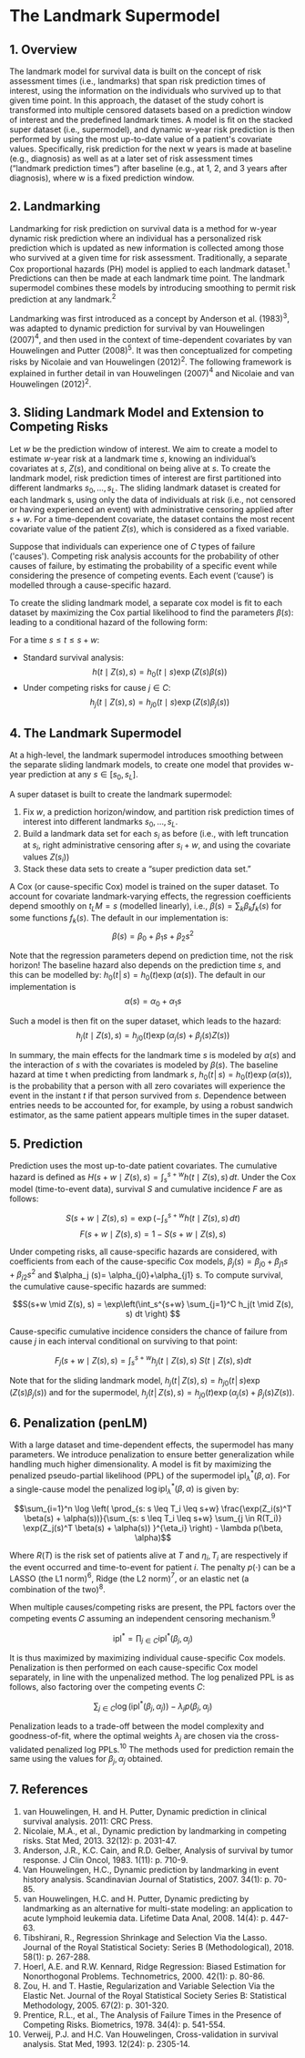 # The Landmark Supermodel

## 1. Overview

The landmark model for survival data is built on the concept of risk assessment times (i.e., landmarks) that span risk prediction times of interest, using the information on the individuals who survived up to that given time point. In this approach, the dataset of the study cohort is transformed into multiple censored datasets based on a prediction window of interest and the predefined landmark times. A model is fit on the stacked super dataset (i.e., supermodel), and dynamic $w$-year risk prediction is then performed by using the most up-to-date value of a patient's covariate values. Specifically, risk prediction for the next w years is made at baseline (e.g., diagnosis) as well as at a later set of risk assessment times (“landmark prediction times”) after baseline (e.g., at 1, 2, and 3 years after diagnosis), where w is a fixed prediction window.

## 2. Landmarking

Landmarking for risk prediction on survival data is a method for w-year dynamic risk prediction where an individual has a personalized risk prediction which is updated as new information is collected among those who survived at a given time for risk assessment. Traditionally, a separate Cox proportional hazards (PH) model is applied to each landmark dataset.$^1$ Predictions can then be made at each landmark time point. The landmark supermodel combines these models by introducing smoothing to permit risk prediction at any landmark.$^2$

Landmarking was first introduced as a concept by Anderson et al. (1983)$^3$, was adapted to dynamic prediction for survival by van Houwelingen (2007)$^4$, and then used in the context of time-dependent covariates by van Houwelingen and Putter (2008)$^5$. It was then conceptualized for competing risks by Nicolaie and van Houwelingen (2012)$^2$. The following framework is explained in further detail in van Houwelingen (2007)$^4$ and Nicolaie and van Houwelingen (2012)$^2$.


## 3. Sliding Landmark Model and Extension to Competing Risks

Let $w$ be the prediction window of interest. We aim to create a model to estimate $w$-year risk at a landmark time $s$, knowing an individual’s covariates at $s$, $Z(s)$, and conditional on being alive at $s$. To create the landmark model, risk prediction times of interest are first partitioned into different landmarks ${s_0,…,s_L}$. The sliding landmark dataset is created for each landmark s, using only the data of individuals at risk (i.e., not censored or having experienced an event) with administrative censoring applied after $s+w$. For a time-dependent covariate, the dataset contains the most recent covariate value of the patient $Z(s)$, which is considered as a fixed variable. 

Suppose that individuals can experience one of $C$ types of failure ('causes'). Competing risk analysis accounts for the probability of other causes of failure, by estimating the probability of a specific event while considering the presence of competing events. Each event (‘cause’) is modelled through a cause-specific hazard.

To create the sliding landmark model, a separate cox model is fit to each dataset by maximizing the Cox partial likelihood to find the parameters $\beta(s)$: leading to a conditional hazard of the following form: 


For a time $s \leq t \leq s+w$:
- Standard survival analysis:
$$h(t \mid Z(s), s) = h_0(t \mid s) \exp(Z(s) \beta(s))$$
- Under competing risks for cause $j \in C$:
$$h_j(t \mid Z(s), s) = h_{j0}(t \mid s) \exp(Z(s) \beta_j(s))$$

## 4. The Landmark Supermodel

At a high-level, the landmark supermodel introduces smoothing between the separate sliding landmark models, to create one model that provides w-year prediction at any $s\in[s_0,s_L]$.

A super dataset is built to create the landmark supermodel: 
1. Fix $w$, a prediction horizon/window, and partition risk prediction times of interest into different landmarks ${s_0,…,s_L}$.
2. Build a landmark data set for each $s_i$ as before (i.e., with left truncation at $s_i$, right administrative censoring after $s_i+w$, and using the covariate values $Z(s_i)$)
3. Stack these data sets to create a “super prediction data set.”

A Cox (or cause-specific Cox) model is trained on the super dataset. To account for covariate landmark-varying effects, the regression coefficients depend smoothly on $t_LM=s$ (modelled linearly), i.e., $\beta(s) = \sum_k \beta_k f_k(s)$ for some functions $f_k (s)$. The default in our implementation is: 
$$\beta(s)= \beta_0+ \beta_1 s+ \beta_2 s^2$$

Note that the regression parameters depend on prediction time, not the risk horizon! The baseline hazard also depends on the prediction time $s$, and this can be modelled by: $h_0 (t│s)=h_0 (t)\exp(\alpha(s))$. The default in our implementation is 
$$\alpha(s)= \alpha_0+\alpha_1 s$$

Such a model is then fit on the super dataset, which leads to the hazard: 
$$h_j(t \mid Z(s), s) = h_{j0}(t) \exp(\alpha_j(s) + \beta_j(s) Z(s))$$

In summary, the main effects for the landmark time $s$ is modeled by $\alpha(s)$ and the interaction of $s$ with the covariates is modeled by $\beta(s)$. The baseline hazard at time t when predicting from landmark $s$, $h_0 (t│s)=h_0 (t)\exp(\alpha(s))$, is the probability that a person with all zero covariates will experience the event in the instant $t$ if that person survived from $s$. Dependence between entries needs to be accounted for, for example, by using a robust sandwich estimator, as the same patient appears multiple times in the super dataset. 

## 5. Prediction

Prediction uses the most up-to-date patient covariates. The cumulative hazard is defined as $H(s+w \mid Z(s), s) = \int_s^{s+w} h(t \mid Z(s), s) \, dt$. Under the Cox model (time-to-event data), survival $S$ and cumulative incidence $F$ are as follows:

$$S(s+w \mid Z(s), s) = \exp\left(-\int_s^{s+w} h(t \mid Z(s), s) \, dt \right)$$
$$F(s+w \mid Z(s), s) = 1 - S(s+w \mid Z(s), s)$$

Under competing risks, all cause-specific hazards are considered, with coefficients from each of the cause-specific Cox models, $\beta_j (s)= \beta_{j0}+ \beta_{j1} s+ \beta_{j2} s^2$ and $\alpha_j (s)= \alpha_{j0}+\alpha_{j1} s. To compute survival, the cumulative cause-specific hazards are summed:

$$S(s+w \mid Z(s), s) = \exp\left(\int_s^{s+w} \sum_{j=1}^C h_j(t \mid Z(s), s) dt \right) $$

Cause-specific cumulative incidence considers the chance of failure from cause $j$ in each interval conditional on surviving to that point:

$$F_j(s+w \mid Z(s), s) = \int_s^{s+w} h_j(t \mid Z(s), s) \ S(t \mid Z(s), s)dt$$

Note that for the sliding landmark model, $h_j (t│Z(s),s)=h_{j0} (t│s)  \exp⁡(Z(s) \beta_j (s))$  and for the supermodel, $h_j (t│Z(s),s)=h_{j0} (t)  \exp⁡(\alpha_j (s)+ \beta_j (s)Z(s))$.

## 6. Penalization (penLM)

With a large dataset and time-dependent effects, the supermodel has many parameters. We introduce penalization to ensure better generalization while handling much higher dimensionality. A model is fit by maximizing the penalized pseudo-partial likelihood (PPL) of the supermodel $\textrm{ipl}_\lambda^* (\beta,\alpha)$. For a single-cause model the penalized $\log \textrm{ipl}_\lambda^* (\beta,\alpha)$ is given by:

$$\sum_{i=1}^n \log \left( \prod_{s: s \leq T_i \leq s+w} \frac{\exp(Z_i(s)^T \beta(s) + \alpha(s))}{\sum_{s: s \leq T_i \leq s+w} \sum_{j \in R(T_i)} \exp(Z_j(s)^T \beta(s) + \alpha(s)) }^{\eta_i} \right) - \lambda p(\beta, \alpha)$$

Where $R(T)$ is the risk set of patients alive at $T$ and $\eta_i,T_i$  are respectively if the event occurred and time-to-event for patient $i$. The penalty $p(\cdot)$ can be a LASSO (the L1 norm)$^6$, Ridge (the L2 norm)$^7$, or an elastic net (a combination of the two)$^8$.

When multiple causes/competing risks are present, the PPL factors over the competing events 𝐶 assuming an independent censoring mechanism.$^9$

$$\textrm{ipl}^* = \prod_{j \in C} \textrm{ipl}^* (\beta_j,\alpha_j)$$

It is thus maximized by maximizing individual cause-specific Cox models. Penalization is then performed on each cause-specific Cox model separately, in line with the unpenalized method. The log penalized PPL is as follows, also factoring over the competing events $C$:

$$\sum_{j \in C} \log \left( \textrm{ipl}^* (\beta_j,\alpha_j) \right) - \lambda_j p(\beta_j, \alpha_j)$$

Penalization leads to a trade-off between the model complexity and goodness-of-fit, where the optimal weights $\lambda_j$ are chosen via the cross-validated penalized log PPLs.$^10$ The methods used for prediction remain the same using the values for $\beta_j, \alpha_j$ obtained. 

## 7. References

1. van Houwelingen, H. and H. Putter, Dynamic prediction in clinical survival analysis. 2011: CRC Press.
2.	Nicolaie, M.A., et al., Dynamic prediction by landmarking in competing risks. Stat Med, 2013. 32(12): p. 2031-47.
3.	Anderson, J.R., K.C. Cain, and R.D. Gelber, Analysis of survival by tumor response. J Clin Oncol, 1983. 1(11): p. 710-9.
4.	Van Houwelingen, H.C., Dynamic prediction by landmarking in event history analysis. Scandinavian Journal of Statistics, 2007. 34(1): p. 70-85.
5.	van Houwelingen, H.C. and H. Putter, Dynamic predicting by landmarking as an alternative for multi-state modeling: an application to acute lymphoid leukemia data. Lifetime Data Anal, 2008. 14(4): p. 447-63.
6.	Tibshirani, R., Regression Shrinkage and Selection Via the Lasso. Journal of the Royal Statistical Society: Series B (Methodological), 2018. 58(1): p. 267-288.
7.	Hoerl, A.E. and R.W. Kennard, Ridge Regression: Biased Estimation for Nonorthogonal Problems. Technometrics, 2000. 42(1): p. 80-86.
8.	Zou, H. and T. Hastie, Regularization and Variable Selection Via the Elastic Net. Journal of the Royal Statistical Society Series B: Statistical Methodology, 2005. 67(2): p. 301-320.
9.	Prentice, R.L., et al., The Analysis of Failure Times in the Presence of Competing Risks. Biometrics, 1978. 34(4): p. 541-554.
10.	Verweij, P.J. and H.C. Van Houwelingen, Cross-validation in survival analysis. Stat Med, 1993. 12(24): p. 2305-14.
